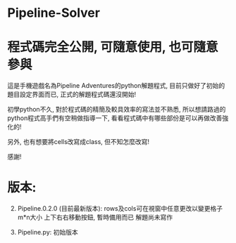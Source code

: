 # Pipeline-Solver
# 程式碼完全公開, 可隨意使用, 也可隨意參與

這是手機遊戲名為Pipeline Adventures的python解題程式,
目前只做好了初始的題目設定界面而已,
正式的解題程式碼還沒開始!

初學python不久, 對於程式碼的精簡及較具效率的寫法並不熟悉,
所以想請路過的python程式高手們有空稍做指導一下,
看看程式碼中有哪些部份是可以再做改善強化的!

另外, 也有想要將cells改寫成class, 但不知怎麼改寫!

感謝!

# 版本:
2. Pipeline.0.2.0 (目前最新版本):
  rows及cols可在視窗中任意更改以變更格子m*n大小
  上下右右移動按鈕, 暫時備用而已
  解題尚未寫作
  
1. Pipeline.py: 
  初始版本

